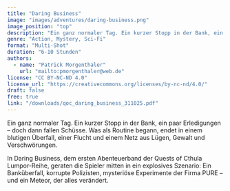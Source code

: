 ```yaml
---
title: "Daring Business"
image: "images/adventures/daring-business.png"
image_position: "top"
description: "Ein ganz normaler Tag. Ein kurzer Stopp in der Bank, ein paar Erledigungen – doch dann fallen Schüsse."
genre: "Action, Mystery, Sci-Fi"
format: "Multi-Shot"
duration: "6-10 Stunden"
authors:
  - name: "Patrick Morgenthaler"
    url: "mailto:pmorgenthaler@web.de"
license: "CC BY-NC-ND 4.0"
license_url: "https://creativecommons.org/licenses/by-nc-nd/4.0/"
draft: false
free: true
link: "/downloads/qoc_daring_business_311025.pdf"
---
```

Ein ganz normaler Tag. Ein kurzer Stopp in der Bank, ein paar Erledigungen – doch dann fallen Schüsse.
Was als Routine begann, endet in einem blutigen Überfall, einer Flucht und einem Netz aus Lügen, Gewalt und Verschwörungen.

In Daring Business, dem ersten Abenteuerband der Quests of Cthula Lumpor-Reihe, geraten die Spieler mitten in ein explosives Szenario:
Ein Banküberfall, korrupte Polizisten, mysteriöse Experimente der Firma PURE – und ein Meteor, der alles verändert.
